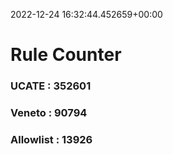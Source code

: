 2022-12-24 16:32:44.452659+00:00
# Rule Counter 
 ### UCATE : 352601

 ### Veneto : 90794

 ### Allowlist : 13926